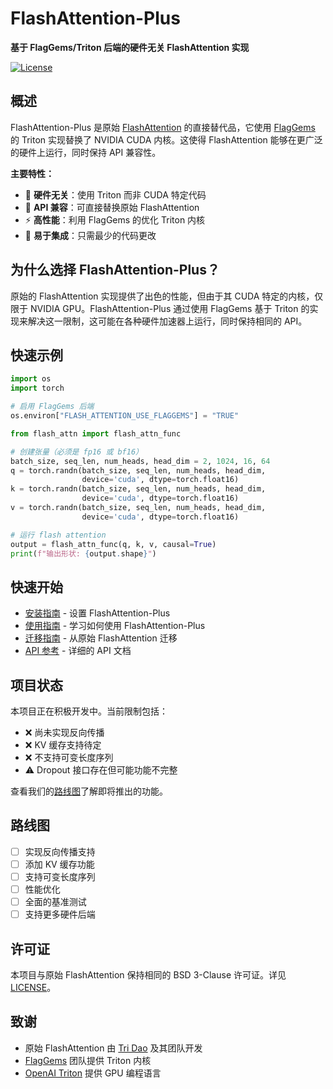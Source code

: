 # FlashAttention-Plus

**基于 FlagGems/Triton 后端的硬件无关 FlashAttention 实现**

[![License](https://img.shields.io/badge/License-BSD%203--Clause-blue.svg)](https://opensource.org/licenses/BSD-3-Clause)

## 概述

FlashAttention-Plus 是原始 [FlashAttention](https://github.com/Dao-AILab/flash-attention) 的直接替代品，它使用 [FlagGems](https://github.com/FlagOpen/FlagGems) 的 Triton 实现替换了 NVIDIA CUDA 内核。这使得 FlashAttention 能够在更广泛的硬件上运行，同时保持 API 兼容性。

**主要特性：**

- 🚀 **硬件无关**：使用 Triton 而非 CUDA 特定代码
- 🔄 **API 兼容**：可直接替换原始 FlashAttention
- ⚡ **高性能**：利用 FlagGems 的优化 Triton 内核
- 🎯 **易于集成**：只需最少的代码更改

## 为什么选择 FlashAttention-Plus？

原始的 FlashAttention 实现提供了出色的性能，但由于其 CUDA 特定的内核，仅限于 NVIDIA GPU。FlashAttention-Plus 通过使用 FlagGems 基于 Triton 的实现来解决这一限制，这可能在各种硬件加速器上运行，同时保持相同的 API。

## 快速示例

```python
import os
import torch

# 启用 FlagGems 后端
os.environ["FLASH_ATTENTION_USE_FLAGGEMS"] = "TRUE"

from flash_attn import flash_attn_func

# 创建张量（必须是 fp16 或 bf16）
batch_size, seq_len, num_heads, head_dim = 2, 1024, 16, 64
q = torch.randn(batch_size, seq_len, num_heads, head_dim, 
                device='cuda', dtype=torch.float16)
k = torch.randn(batch_size, seq_len, num_heads, head_dim, 
                device='cuda', dtype=torch.float16)
v = torch.randn(batch_size, seq_len, num_heads, head_dim, 
                device='cuda', dtype=torch.float16)

# 运行 flash attention
output = flash_attn_func(q, k, v, causal=True)
print(f"输出形状: {output.shape}")
```

## 快速开始

- [安装指南](installation.md) - 设置 FlashAttention-Plus
- [使用指南](usage.md) - 学习如何使用 FlashAttention-Plus
- [迁移指南](migration.md) - 从原始 FlashAttention 迁移
- [API 参考](api.md) - 详细的 API 文档

## 项目状态

本项目正在积极开发中。当前限制包括：

- ❌ 尚未实现反向传播
- ❌ KV 缓存支持待定
- ❌ 不支持可变长度序列
- ⚠️ Dropout 接口存在但可能功能不完整

查看我们的[路线图](#路线图)了解即将推出的功能。

## 路线图

- [ ] 实现反向传播支持
- [ ] 添加 KV 缓存功能
- [ ] 支持可变长度序列
- [ ] 性能优化
- [ ] 全面的基准测试
- [ ] 支持更多硬件后端

## 许可证

本项目与原始 FlashAttention 保持相同的 BSD 3-Clause 许可证。详见 [LICENSE](https://github.com/VocabVictor/flash-attention-plus/blob/main/LICENSE)。

## 致谢

- 原始 FlashAttention 由 [Tri Dao](https://tridao.me/) 及其团队开发
- [FlagGems](https://github.com/FlagOpen/FlagGems) 团队提供 Triton 内核
- [OpenAI Triton](https://github.com/openai/triton) 提供 GPU 编程语言
